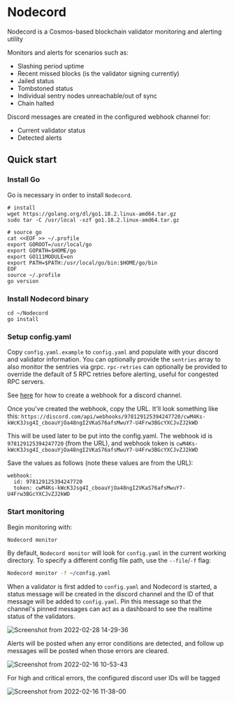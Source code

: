 # Nodecord

Nodecord is a Cosmos-based blockchain validator monitoring and alerting utility

Monitors and alerts for scenarios such as:
- Slashing period uptime
- Recent missed blocks (is the validator signing currently)
- Jailed status
- Tombstoned status
- Individual sentry nodes unreachable/out of sync
- Chain halted

Discord messages are created in the configured webhook channel for:
- Current validator status
- Detected alerts

## Quick start

### Install Go

Go is necessary in order to install `Nodecord`.

```
# install
wget https://golang.org/dl/go1.18.2.linux-amd64.tar.gz
sudo tar -C /usr/local -xzf go1.18.2.linux-amd64.tar.gz

# source go
cat <<EOF >> ~/.profile
export GOROOT=/usr/local/go
export GOPATH=$HOME/go
export GO111MODULE=on
export PATH=$PATH:/usr/local/go/bin:$HOME/go/bin
EOF
source ~/.profile
go version
```

### Install Nodecord binary

```
cd ~/Nodecord
go install
```

### Setup config.yaml

Copy `config.yaml.example` to `config.yaml` and populate with your discord and validator information. 
You can optionally provide the `sentries` array to also monitor the sentries via grpc.
`rpc-retries` can optionally be provided to override the default of 5 RPC retries before alerting, useful for congested RPC servers.

See [here](https://support.discord.com/hc/en-us/articles/228383668-Intro-to-Webhooks) for how to create a webhook for a discord channel.

Once you've created the webhook, copy the URL. It'll look something like this: `https://discord.com/api/webhooks/978129125394247720/cwM4Ks-kWcK3Jsg4I_cboauYjOa48ngI2VKaS76afsMwuY7-U4Frw3BGcYXCJvZJ2kWD`

This will be used later to be put into the config.yaml. The webhook id is `978129125394247720` (from the URL), and webhook token is `cwM4Ks-kWcK3Jsg4I_cboauYjOa48ngI2VKaS76afsMwuY7-U4Frw3BGcYXCJvZJ2kWD`

Save the values as follows (note these values are from the URL):
```yml:
webhook:
  id: 978129125394247720
  token: cwM4Ks-kWcK3Jsg4I_cboauYjOa48ngI2VKaS76afsMwuY7-U4Frw3BGcYXCJvZJ2kWD
```

### Start monitoring

Begin monitoring with:

```bash
Nodecord monitor
```

By default, `Nodecord monitor` will look for `config.yaml` in the current working directory. To specify a different config file path, use the `--file`/`-f` flag:

```bash
Nodecord monitor -f ~/config.yaml
```

When a validator is first added to `config.yaml` and Nodecord is started, a status message will be created in the discord channel and the ID of that message will be added to `config.yaml`. Pin this message so that the channel's pinned messages can act as a dashboard to see the realtime status of the validators.

![Screenshot from 2022-02-28 14-29-36](https://user-images.githubusercontent.com/6722152/156061805-330d1c76-acfa-4089-b327-f35f686fa0e7.png)

Alerts will be posted when any error conditions are detected, and follow up messages will be posted when those errors are cleared.

![Screenshot from 2022-02-16 10-53-43](https://user-images.githubusercontent.com/6722152/154326098-12aa787f-389e-4abf-af56-93918090ddc1.png)

For high and critical errors, the configured discord user IDs will be tagged

![Screenshot from 2022-02-16 11-38-00](https://user-images.githubusercontent.com/6722152/154333667-af823075-73fc-4d41-97ce-40432f3450ac.png)

